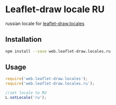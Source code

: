 # Leaflet-draw locale RU

russian locale for [leaflet-draw.locales](https://github.com/SphericCube/web.leaflet-draw.locales)

## Installation

```bash
npm install --save web.leaflet-draw.locales.ru
```

## Usage

```javascript
require('web.leaflet-draw.locales');
require('web.leaflet-draw.locales.ru');

//set locale to RU
L.setLocale('ru');
```
